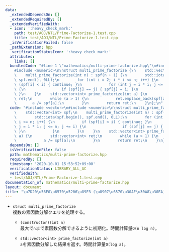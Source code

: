 ```yaml
---
data:
  _extendedDependsOn: []
  _extendedRequiredBy: []
  _extendedVerifiedWith:
  - icon: ':heavy_check_mark:'
    path: test/AOJ/NTL/Prime-Factorize-1.test.cpp
    title: test/AOJ/NTL/Prime-Factorize-1.test.cpp
  _isVerificationFailed: false
  _pathExtension: hpp
  _verificationStatusIcon: ':heavy_check_mark:'
  attributes:
    links: []
  bundledCode: "#line 1 \"mathematics/multi-prime-factorize.hpp\"\n#include <vector>\n\
    #include <numeric>\n\nstruct multi_prime_factorize {\n    std::vector<int> spf;\n\
    \    multi_prime_factorize(int n) : spf(n + 1) {\n        std::iota(spf.begin(),\
    \ spf.end(), 0LL);\n        for (int i = 2; i * i <= n; i++) {\n            if\
    \ (spf[i] < i) { continue; }\n            for (int j = i * i; j <= n; j += i)\
    \ {\n                if (spf[j] == j) { spf[j] = i; }\n            }\n       \
    \ }\n    }\n    std::vector<int> prime_factorize(int a) {\n        std::vector<int>\
    \ ret;\n        while (a > 1) {\n            ret.emplace_back(spf[a]);\n     \
    \       a /= spf[a];\n        }\n        return ret;\n    }\n};\n"
  code: "#include <vector>\n#include <numeric>\n\nstruct multi_prime_factorize {\n\
    \    std::vector<int> spf;\n    multi_prime_factorize(int n) : spf(n + 1) {\n\
    \        std::iota(spf.begin(), spf.end(), 0LL);\n        for (int i = 2; i *\
    \ i <= n; i++) {\n            if (spf[i] < i) { continue; }\n            for (int\
    \ j = i * i; j <= n; j += i) {\n                if (spf[j] == j) { spf[j] = i;\
    \ }\n            }\n        }\n    }\n    std::vector<int> prime_factorize(int\
    \ a) {\n        std::vector<int> ret;\n        while (a > 1) {\n            ret.emplace_back(spf[a]);\n\
    \            a /= spf[a];\n        }\n        return ret;\n    }\n};"
  dependsOn: []
  isVerificationFile: false
  path: mathematics/multi-prime-factorize.hpp
  requiredBy: []
  timestamp: '2020-10-01 15:53:52+09:00'
  verificationStatus: LIBRARY_ALL_AC
  verifiedWith:
  - test/AOJ/NTL/Prime-Factorize-1.test.cpp
documentation_of: mathematics/multi-prime-factorize.hpp
layout: document
title: "\u7D20\u56E0\u6570\u5206\u89E3 (\u8907\u6570\u30AF\u30A8\u30EA)"
---
```


- `struct multi_prime_factorize`  
  複数の素因数分解クエリを処理する。

  - `(constructor)(int n)`  
  最大で`n`まで素因数分解できるように初期化。時間計算量`O(n log n)`。

  - `std::vector<int> prime_factorize(int a)`  
  `a`を素因数分解した結果を返す。時間計算量`O(log a)`。
